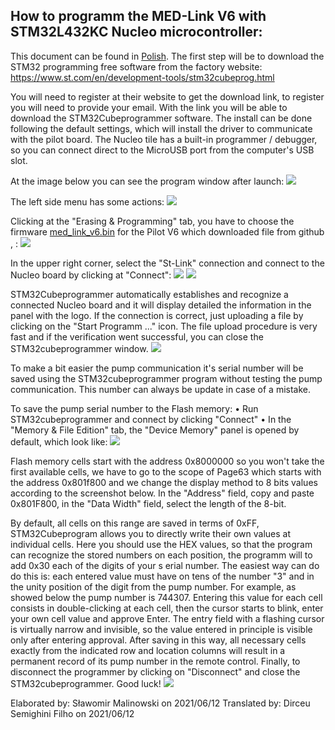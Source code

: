 ## How to programm the MED-Link V6 with STM32L432KC Nucleo microcontroller: 
This document can be found in [Polish](https://github.com/sarunia/Med-Link-v6-prototype/Instrukcja%20programowanie%20pilota%20Med-Link%20v6.md).
The first step will be to download the STM32 programming free software from the factory website:
https://www.st.com/en/development-tools/stm32cubeprog.html

You will need to register at their website to get the download link, to register you will need to provide your email. With the link you will be able to download the STM32Cubeprogrammer software. The install can be done following the default settings, which will install the driver to communicate with the pilot board. The Nucleo tile has a built-in programmer / debugger, so you can connect direct to the MicroUSB port from the computer's USB slot. 

At the image below you can see the program window after launch: 
![](images/device_memory.png)

The left side menu has some actions:
![](images/device_config_2.png)

Clicking at the "Erasing & Programming" tab, you have to choose the firmware [med_link_v6.bin](https://github.com/sarunia/Med-Link-v6-prototype/Med_Link_v6_20210612.bin) for the Pilot V6 which downloaded file from github , : 
![](images/open_firmware.png)

In the upper right corner, select the "St-Link" connection and connect to the Nucleo board by clicking at "Connect": 
![](images/device_connect.png)
![](images/device_connect_2.png)


STM32Cubeprogrammer automatically establishes and recognize a connected Nucleo board and it will display detailed the information in the panel with the logo.
If the connection is correct, just uploading a file by clicking on the "Start Programm ..." icon. The file upload procedure is very fast and if the verification went successful, you can close the STM32cubeprogrammer window. 
![](images/firmware_load.png)

To make a bit easier the pump communication it's serial number will be saved using the STM32cubeprogrammer program without testing the pump communication. This number can always be update in case of a mistake. 

To save the pump serial number to the Flash memory:
     • Run STM32cubeprogrammer and connect by clicking "Connect"
     • In the "Memory & File Edition" tab, the "Device Memory" panel is opened by default, which look like: 
![](images/firmware_loaded.png)

Flash memory cells start with the address 0x8000000 so you won't take the first available cells, we have to go to the scope of Page63
which starts with the address 0x801f800 and we change the display method to 8 bits values according to the screenshot below. In the "Address" field, copy and paste 0x801F800, in the "Data Width" field, select the length of the 8-bit. 

By default, all cells on this range are saved in terms of 0xFF, STM32Cubeprogram allows you to directly write their own values at individual cells. Here you should use the HEX values, so that the program can recognize the stored numbers on each position, the programm will to add 0x30 each of the digits of your s erial number. The easiest way can do do this is: each entered value must have on tens of the number "3" and in the unity position of the digit from the pump number.
For example, as showed below the pump number is 744307. Entering this value ​​for each cell consists in double-clicking at each cell, then the cursor starts to blink, enter your own cell value and approve Enter. The entry field with a flashing cursor is virtually narrow and invisible, so the value entered in principle is visible only after entering approval. After saving in this way, all necessary cells exactly from the indicated row and location columns will result in a permanent record of its pump number in the remote control. Finally, to disconnect the programmer by clicking on "Disconnect" and close the STM32cubeprogrammer. Good luck! 
![](images/firmware_write.png)

Elaborated by: Sławomir Malinowski on 2021/06/12
Translated by: Dirceu Semighini Filho on 2021/06/12